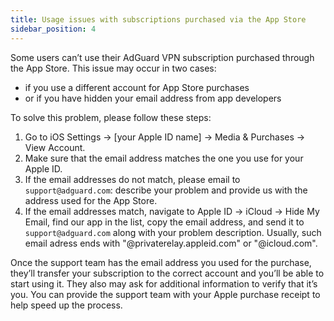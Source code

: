```yaml
---
title: Usage issues with subscriptions purchased via the App Store
sidebar_position: 4
---
```


Some users can’t use their AdGuard VPN subscription purchased through the App Store. This issue may occur in two cases:

- if you use a different account for App Store purchases
- or if you have hidden your email address from app developers

To solve this problem, please follow these steps:

1. Go to iOS Settings → [your Apple ID name] → Media & Purchases → View Account.
1. Make sure that the email address matches the one you use for your Apple ID.
1. If the email addresses do not match, please email to `support@adguard.com`: describe your problem and provide us with the address used for the App Store.
1. If the email addresses match, navigate to Apple ID → iCloud → Hide My Email, find our app in the list, copy the email address, and send it to `support@adguard.com` along with your problem description. Usually, such email adress ends with "@privaterelay.appleid.com" or "@icloud.com".

Once the support team has the email address you used for the purchase, they’ll transfer your subscription to the correct account and you’ll be able to start using it. They also may ask for additional information to verify that it’s you. You can provide the support team with your Apple purchase receipt to help speed up the process.

